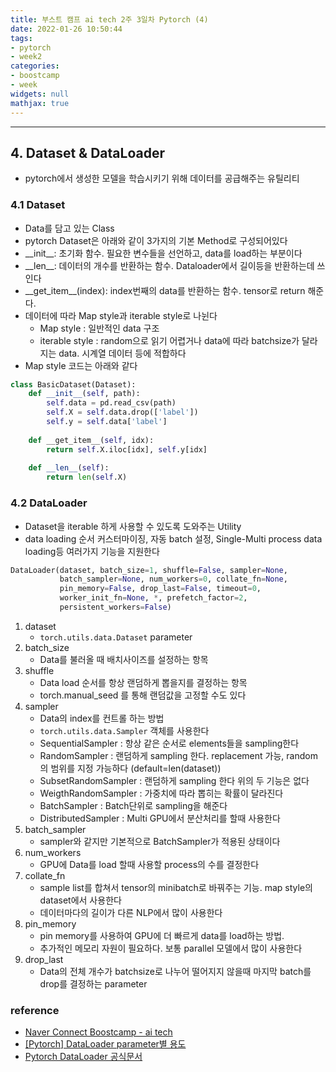 ```yaml
---
title: 부스트 캠프 ai tech 2주 3일차 Pytorch (4)
date: 2022-01-26 10:50:44
tags:
- pytorch
- week2
categories:
- boostcamp
- week
widgets: null
mathjax: true
---
```

***
## 4. **Dataset & DataLoader**
* pytorch에서 생성한 모델을 학습시키기 위해 데이터를 공급해주는 유틸리티

### 4.1 **Dataset**
* Data를 담고 있는 Class
* pytorch Dataset은 아래와 같이 3가지의 기본 Method로 구성되어있다
* \_\_init\_\_: 초기화 함수. 필요한 변수들을 선언하고, data를 load하는 부분이다
* \_\_len\_\_: 데이터의 개수를 반환하는 함수. Dataloader에서 길이등을 반환하는데 쓰인다
* \_\_get_item\_\_(index): index번째의 data를 반환하는 함수. tensor로 return 해준다.
* 데이터에 따라 Map style과 iterable style로 나뉜다
  * Map style : 일반적인 data 구조
  * iterable style : random으로 읽기 어렵거나 data에 따라 batchsize가 달라지는 data. 시계열 데이터 등에 적합하다
* Map style 코드는 아래와 같다  
```python
class BasicDataset(Dataset):
    def __init__(self, path):
        self.data = pd.read_csv(path)
        self.X = self.data.drop(['label'])
        self.y = self.data['label']
    
    def __get_item__(self, idx):
        return self.X.iloc[idx], self.y[idx]
    
    def __len__(self):
        return len(self.X)
```


### 4.2 **DataLoader**
* Dataset을 iterable 하게 사용할 수 있도록 도와주는 Utility
* data loading 순서 커스터마이징, 자동 batch 설정, Single-Multi process data loading등 여러가지 기능을 지원한다

```python
DataLoader(dataset, batch_size=1, shuffle=False, sampler=None,
           batch_sampler=None, num_workers=0, collate_fn=None,
           pin_memory=False, drop_last=False, timeout=0,
           worker_init_fn=None, *, prefetch_factor=2,
           persistent_workers=False)
```

1. dataset
   * `torch.utils.data.Dataset` parameter
2. batch_size 
   * Data를 불러올 때 배치사이즈를 설정하는 항목  
3. shuffle 
   * Data load 순서를 항상 랜덤하게 뽑을지를 결정하는 항목
   * torch.manual_seed 를 통해 랜덤값을 고정할 수도 있다  
4. sampler
   * Data의 index를 컨트롤 하는 방법
   * `torch.utils.data.Sampler` 객체를 사용한다
   * SequentialSampler : 항상 같은 순서로 elements들을 sampling한다
   * RandomSampler : 랜덤하게 sampling 한다. replacement 가능, random의 범위를 지정 가능하다 (default=len(dataset))
   * SubsetRandomSampler : 랜덤하게 sampling 한다 위의 두 기능은 없다
   * WeigthRandomSampler : 가중치에 따라 뽑히는 확률이 달라진다
   * BatchSampler : Batch단위로 sampling을 해준다
   * DistributedSampler : Multi GPU에서 분산처리를 할때 사용한다  
5. batch_sampler
   * sampler와 같지만 기본적으로 BatchSampler가 적용된 상태이다
6. num_workers 
   * GPU에 Data를 load 할때 사용할 process의 수를 결정한다
7. collate_fn 
   * sample list를 합쳐서 tensor의 minibatch로 바꿔주는 기능. map style의 dataset에서 사용한다
   * 데이터마다의 길이가 다른 NLP에서 많이 사용한다
8. pin_memory 
   * pin memory를 사용하여 GPU에 더 빠르게 data를 load하는 방법. 
   * 추가적인 메모리 자원이 필요하다. 보통 parallel 모델에서 많이 사용한다 
9.  drop_last 
    * Data의 전체 개수가 batchsize로 나누어 떨어지지 않을때 마지막 batch를 drop를 결정하는 parameter

### reference
* [Naver Connect Boostcamp - ai tech](https://boostcamp.connect.or.kr/program_ai.html)
* [[Pytorch] DataLoader parameter별 용도](https://subinium.github.io/pytorch-dataloader/)
* [Pytorch DataLoader 공식문서](https://pytorch.org/tutorials/beginner/basics/data_tutorial.html)